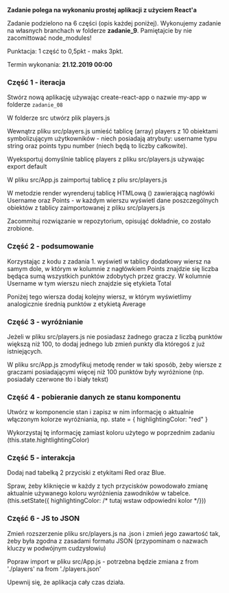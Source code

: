 **Zadanie polega na wykonaniu prostej aplikacji z użyciem React'a**

Zadanie podzielono na 6 części (opis każdej poniżej). Wykonujemy zadanie na własnych branchach w folderze **zadanie_9**. Pamiętajcie by nie zacomittować node_modules!

Punktacja: 1 część to 0,5pkt - maks 3pkt.

Termin wykonania: **21.12.2019 00:00**

### Część 1 - iteracja

   Stwórz nową aplikację używając create-react-app o nazwie my-app w folderze `zadanie_08`

   W folderze src utwórz plik players.js

   Wewnątrz pliku src/players.js umieść tablicę (array) players z 10 obiektami symbolizującym użytkowników - niech posiadają atrybuty: username typu string oraz points typu number (niech będą to liczby całkowite).

   Wyeksportuj domyślnie tablicę players z pliku src/players.js używając export default

   W pliku src/App.js zaimportuj tablicę z pliu src/players.js

   W metodzie render wyrenderuj tablicę HTMLową (<table>) zawierającą nagłówki Username oraz Points - w każdym wierszu wyświetl dane poszczególnych obiektów z tablicy zaimportowanej z pliku src/players.js

   Zacommituj rozwiązanie w repozytorium, opisująć dokładnie, co zostało zrobione.


### Część 2 - podsumowanie

   Korzystając z kodu z zadania 1. wyświetl w tablicy dodatkowy wiersz na samym dole, w którym w kolumnie z nagłówkiem Points znajdzie się liczba będąca sumą wszystkich punktów zdobytych przez graczy. W kolumnie Username w tym wierszu niech znajdzie się etykieta Total

   Poniżej tego wiersza dodaj kolejny wiersz, w którym wyświetlimy analogicznie średnią punktów z etykietą Average


### Część 3 - wyróżnianie

   Jeżeli w pliku src/players.js nie posiadasz żadnego gracza z liczbą punktów większą niż 100, to dodaj jednego lub zmień punkty dla któregoś z już istniejących.

   W pliku src/App.js zmodyfikuj metodę render w taki sposób, żeby wiersze z graczami posiadającymi więcej niż 100 punktów były wyróżnione (np. posiadały czerwone tło i biały tekst)


### Część 4 - pobieranie danych ze stanu komponentu

   Utwórz w komponencie stan i zapisz w nim informację o aktualnie włączonym kolorze wyróżniania, np. state = { highlightingColor: "red" }

   Wykorzystaj tę informację zamiast koloru użytego w poprzednim zadaniu (this.state.hightlightingColor)


### Część 5 - interakcja

   Dodaj nad tabelką 2 przyciski z etykitami Red oraz Blue.

   Spraw, żeby kliknięcie w każdy z tych przycisków powodowało zmianę aktualnie używanego koloru wyróżnienia zawodników w tabelce. (this.setState({ highlightingColor: /* tutaj wstaw odpowiedni kolor */}))


### Część 6 - JS to JSON

   Zmień rozszerzenie pliku src/players.js na .json i zmień jego zawartość tak, żeby była zgodna z zasadami formatu JSON (przypominam o nazwach kluczy w podwójnym cudzysłowiu)

   Popraw import w pliku src/App.js - potrzebna będzie zmiana z from './players' na from './players.json'

   Upewnij się, że aplikacja cały czas działa.